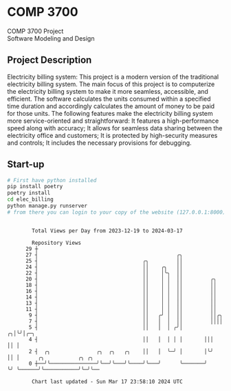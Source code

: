 # COMP 3700
COMP 3700 Project  
Software Modeling and Design
## Project Description
Electricity billing system: This project is a modern version of the traditional electricity billing system. The main focus of this project is to computerize the electricity billing system to make it more seamless, accessible, and efficient. The software calculates the units consumed within a specified time duration and accordingly calculates the amount of money to be paid for those units. The following features make the electricity billing system more service-oriented and straightforward: It features a high-performance speed along with accuracy; It allows for seamless data sharing between the electricity office and customers; It is protected by high-security measures and controls; It includes the necessary provisions for debugging.

## Start-up
```bash
# First have python installed
pip install poetry
poetry install
cd elec_billing
python manage.py runserver
# from there you can login to your copy of the website (127.0.0.1:8000), default creds are admin/admin
```

```

        Total Views per Day from 2023-12-19 to 2024-03-17

        Repository Views
      29 ┼
      27 ┤                                             ╭╮
      25 ┤                                  ╭╮         ││
      24 ┤                                  ││    ╭╮   ││
      22 ┤                                  ││    │╰╮  ││
      20 ┤                                  ││    │ │  ││         ╭╮
      18 ┤                                  ││    │ │  ││         ││
      16 ┤                                  ││    │ │  ││         ││
      14 ┤                                  ││    │ │  ││         ││
      13 ┤                                  ││    │ │  ││         ││
      11 ┤                                  ││    │ │  ││         ││
       9 ┤                                  ││   ╭╯ │  ││         ││╭╮
       7 ┤                                  ││   │  │  ││         ││││
       5 ┤                                  ││   │  │ ╭╯│       ╭╮│╰╯│╭─╮
       4 ┤                                  ││   │  │ │ │       │││  ││ │
       2 ┤  ╭╮               ╭╮  ╭╮   ╭╮    ││   │  ╰─╯ │       │╰╯  ││ │      ╭╮           ╭╮ ╭╮
       0 ┼──╯╰───────────────╯╰──╯╰───╯╰────╯╰───╯      ╰───────╯    ╰╯ ╰──────╯╰───────────╯╰─╯╰──

        Chart last updated - Sun Mar 17 23:58:10 2024 UTC
        
```
